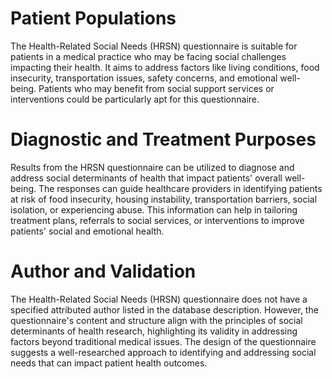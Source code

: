 # Patient Populations
The Health-Related Social Needs (HRSN) questionnaire is suitable for patients in a medical practice who may be facing social challenges impacting their health. It aims to address factors like living conditions, food insecurity, transportation issues, safety concerns, and emotional well-being. Patients who may benefit from social support services or interventions could be particularly apt for this questionnaire.

# Diagnostic and Treatment Purposes
Results from the HRSN questionnaire can be utilized to diagnose and address social determinants of health that impact patients' overall well-being. The responses can guide healthcare providers in identifying patients at risk of food insecurity, housing instability, transportation barriers, social isolation, or experiencing abuse. This information can help in tailoring treatment plans, referrals to social services, or interventions to improve patients' social and emotional health.

# Author and Validation
The Health-Related Social Needs (HRSN) questionnaire does not have a specified attributed author listed in the database description. However, the questionnaire's content and structure align with the principles of social determinants of health research, highlighting its validity in addressing factors beyond traditional medical issues. The design of the questionnaire suggests a well-researched approach to identifying and addressing social needs that can impact patient health outcomes.